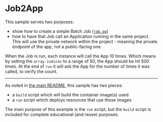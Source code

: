 # Job2App

This sample serves two purposes:
- show how to create a simple Batch Job ([`job.go`](./job.go))
- how to have that Job call an Application running in the same project. This
  will use the private network within the project - meaning the private
  endpoint of the app, not a public-facing one.

When the Job is run, each instance will call the App 10 times. Which means
by setting the `array-indices` to a range of 50, the App should be hit 500
times. At the end of `run` it will ask the App for the number of times it
was called, to verify the count.

- - -

As noted in [the main README](../README.md), this sample has two pieces:

- a `build` script which will build the container image(s) used
- a `run` script which deploys resources that use those images

The main purpose of this example is the `run` script, but the `build`
script is included for complete educational (and reuse) purposes.
